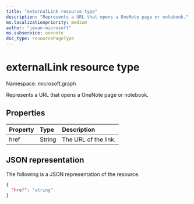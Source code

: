 ```yaml
---
title: "externalLink resource type"
description: "Represents a URL that opens a OneNote page or notebook."
ms.localizationpriority: medium
author: "jewan-microsoft"
ms.subservice: onenote
doc_type: resourcePageType
---
```


# externalLink resource type

Namespace: microsoft.graph

Represents a URL that opens a OneNote page or notebook.

## Properties

| Property	     | Type	   | Description          |
|:---------------|:--------|:---------------------|
| href           | String  | The URL of the link. |

## JSON representation

The following is a JSON representation of the resource.

<!-- {
  "blockType": "resource",
  "optionalProperties": [

  ],
  "@odata.type": "microsoft.graph.externalLink"
}-->

```json
{
  "href": "string"
}
```

<!-- uuid: 8fcb5dbc-d5aa-4681-8e31-b001d5168d79
2015-10-25 14:57:30 UTC -->
<!-- {
  "type": "#page.annotation",
  "description": "externalLink resource",
  "keywords": "",
  "section": "documentation",
  "tocPath": ""
}-->

